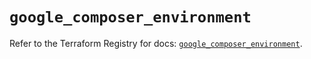 # `google_composer_environment`

Refer to the Terraform Registry for docs: [`google_composer_environment`](https://registry.terraform.io/providers/hashicorp/google/5.38.0/docs/resources/composer_environment).
